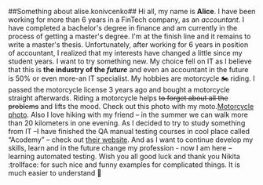 ##Something about alise.konivcenko##
Hi all, my name is **Alice**. I have been working for more than 6 years in a FinTech company, as an *accountant*. I have completed a bachelor's degree in finance and am currently in the process of getting a master's degree. I'm at the finish line and it remains to write a master's thesis.
Unfortunately, after working for 6 years in position of accountant, I realized that my interests have changed a little since my student years. I want to try something new. My choice fell on IT as I believe that this is **the industry of the _future_** and even an accountant in the future is 50% or even more-an IT specialist.
My hobbies are motorcycle :motorcycle: riding. I passed the motorcycle license 3 years ago and bought a motorcycle straight afterwards. Riding a motorcycle helps ~~to forget about all the problems~~ and lifts the mood. Check out this photo with my moto.[Motorcycle photo](img/DSC07393.jpg). Also I love hiking with my friend – in the summer we can walk more than 20 kilometers in one evening.
As I decided to try to study something from IT –I have finished the QA manual testing courses in cool place called “Acodemy” – check out [their website](https://acodemy.lv/lv).
And as I want to continue develop my skills, learn and in the future change my profession - now I am here – learning automated testing.
Wish you all good luck and thank you Nikita :trollface: for such nice and funny examples for complicated things. It is much easier to understand :brain:
